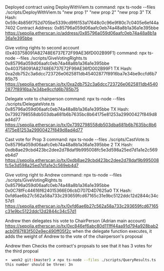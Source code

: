 Deployed contract using DeployWithViem.ts
command: npx ts-node --files ./scripts/DeployWithViem.ts "new prop 1" "new prop 2" "new prop 3"
TX Hash: 0x59c4b856f752d705be5339cd9f6153a17648c0c96e9f80c7c0405e6ef44a7402
Contract Address: 0x85796a059d06aafc0eb74a48a8b1a36a1e395bbe
https://sepolia.etherscan.io/address/0x85796a059d06aafc0eb74a48a8b1a36a1e395bbe

Give voting rights to second account (0x403758091A82748E6737E72F99AE36fD002B99F1)
command: npx ts-node --files ./scripts/GiveVotingRights.ts 0x85796a059d06aafc0eb74a48a8b1a36a1e395bbe 0x403758091A82748E6737E72F99AE36fD002B99F1
TX Hash: 0xa2db752c3a6dcc723726e0625811db45402877f8916ba7e34be9ccfd6b785b75
https://sepolia.etherscan.io/tx/0xa2db752c3a6dcc723726e0625811db45402877f8916ba7e34be9ccfd6b785b75

Delegate vote to chairperson
command: npx ts-node --files ./scripts/DelegateVote.ts 0x85796a059d06aafc0eb74a48a8b1a36a1e395bbe
TX Hash: 0x7392798558db503dba681b6b7635bc8b64175e81253a29900427f849d8ad4d77
https://sepolia.etherscan.io/tx/0x7392798558db503dba681b6b7635bc8b64175e81253a29900427f849d8ad4d77

Cast vote for Prop 3
command: npx ts-node --files ./scripts/CastVote.ts 0x85796a059d06aafc0eb74a48a8b1a36a1e395bbe 2
TX Hash: 0xdb8ae29cbd423bc2dee2d78daf9b995008fc5e3d598a25ed7d1a1e2c569eb4d7
https://sepolia.etherscan.io/tx/0xdb8ae29cbd423bc2dee2d78daf9b995008fc5e3d598a25ed7d1a1e2c569eb4d7

Give voting right to Andrew
command: npx ts-node --files ./scripts/GiveVotingRights.ts 0x85796a059d06aafc0eb74a48a8b1a36a1e395bbe 0x0C78fFc44616f624015366E06cbD707D4D7625a0
TX Hash: 0xfd6ae6b27c562a58a733c293659fcd67165c31e9bc5122ddc12d2844c34c57d1
https://sepolia.etherscan.io/tx/0xfd6ae6b27c562a58a733c293659fcd67165c31e9bc5122ddc12d2844c34c57d1

Andrew then delegates his vote to ChairPerson (Adrian main account)
https://sepolia.etherscan.io/tx/0xc846ef6abc80d111ff44aa91d794a928bab2acb0f87f83f502e9ec490ff05f2c
when the delegate function executes, it adds the weight of Andrew to the vote of the chairperson's proposal

Andrew then Checks the contract's propsals to see that it has 3 votes for the third propoal

```bash
➜  week2 git:(master) ✗ npx ts-node --files ./scripts/QueryResults.ts
this number should be three: 3n
```
